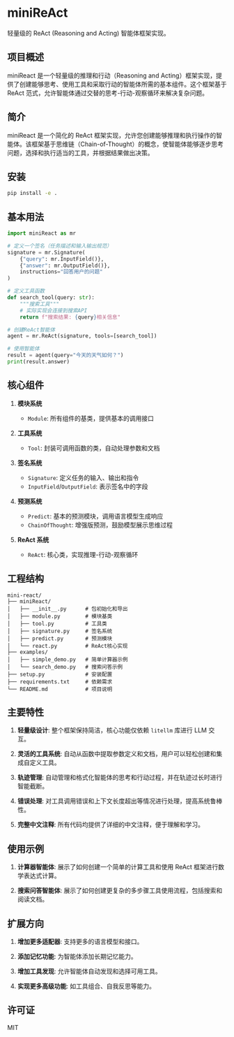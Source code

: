 


# miniReAct

轻量级的 ReAct (Reasoning and Acting) 智能体框架实现。

## 项目概述

miniReact 是一个轻量级的推理和行动（Reasoning and Acting）框架实现，提供了创建能够思考、使用工具和采取行动的智能体所需的基本组件。这个框架基于 ReAct 范式，允许智能体通过交替的思考-行动-观察循环来解决复杂问题。

## 简介

miniReact 是一个简化的 ReAct 框架实现，允许您创建能够推理和执行操作的智能体。该框架基于思维链（Chain-of-Thought）的概念，使智能体能够逐步思考问题，选择和执行适当的工具，并根据结果做出决策。

## 安装

```bash
pip install -e .
```

## 基本用法

```python
import miniReact as mr

# 定义一个签名（任务描述和输入输出规范）
signature = mr.Signature(
    {"query": mr.InputField()},
    {"answer": mr.OutputField()},
    instructions="回答用户的问题"
)

# 定义工具函数
def search_tool(query: str):
    """搜索工具"""
    # 实际实现会连接到搜索API
    return f"搜索结果: {query}相关信息"

# 创建ReAct智能体
agent = mr.ReAct(signature, tools=[search_tool])

# 使用智能体
result = agent(query="今天的天气如何？")
print(result.answer)
```

## 核心组件

1. **模块系统**
   - `Module`: 所有组件的基类，提供基本的调用接口

2. **工具系统**
   - `Tool`: 封装可调用函数的类，自动处理参数和文档

3. **签名系统**
   - `Signature`: 定义任务的输入、输出和指令
   - `InputField`/`OutputField`: 表示签名中的字段

4. **预测系统**
   - `Predict`: 基本的预测模块，调用语言模型生成响应
   - `ChainOfThought`: 增强版预测，鼓励模型展示思维过程

5. **ReAct 系统**
   - `ReAct`: 核心类，实现推理-行动-观察循环

## 工程结构

```
mini-react/
├── miniReact/
│   ├── __init__.py      # 包初始化和导出
│   ├── module.py        # 模块基类
│   ├── tool.py          # 工具类
│   ├── signature.py     # 签名系统
│   ├── predict.py       # 预测模块
│   └── react.py         # ReAct核心实现
├── examples/
│   ├── simple_demo.py   # 简单计算器示例
│   └── search_demo.py   # 搜索问答示例
├── setup.py             # 安装配置
├── requirements.txt     # 依赖需求
└── README.md            # 项目说明
```

## 主要特性

1. **轻量级设计**: 整个框架保持简洁，核心功能仅依赖 `litellm` 库进行 LLM 交互。

2. **灵活的工具系统**: 自动从函数中提取参数定义和文档，用户可以轻松创建和集成自定义工具。

3. **轨迹管理**: 自动管理和格式化智能体的思考和行动过程，并在轨迹过长时进行智能截断。

4. **错误处理**: 对工具调用错误和上下文长度超出等情况进行处理，提高系统鲁棒性。

5. **完整中文注释**: 所有代码均提供了详细的中文注释，便于理解和学习。

## 使用示例

1. **计算器智能体**: 展示了如何创建一个简单的计算工具和使用 ReAct 框架进行数学表达式计算。

2. **搜索问答智能体**: 展示了如何创建更复杂的多步骤工具使用流程，包括搜索和阅读文档。

## 扩展方向

1. **增加更多适配器**: 支持更多的语言模型和接口。

2. **添加记忆功能**: 为智能体添加长期记忆能力。

3. **增加工具发现**: 允许智能体自动发现和选择可用工具。

4. **实现更多高级功能**: 如工具组合、自我反思等能力。

## 许可证

MIT

        